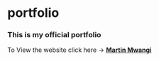 # portfolio

### This is my official portfolio

To View the website click here -> [**Martin Mwangi**](https://martinmwangi.netlify.com)
